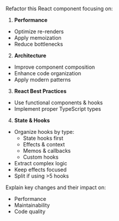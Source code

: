 Refactor this React component focusing on:

1. **Performance**

- Optimize re-renders
- Apply memoization
- Reduce bottlenecks

2. **Architecture**

- Improve component composition
- Enhance code organization
- Apply modern patterns

3. **React Best Practices**

- Use functional components & hooks
- Implement proper TypeScript types

4. **State & Hooks**

- Organize hooks by type:
  - State hooks first
  - Effects & context
  - Memos & callbacks
  - Custom hooks
- Extract complex logic
- Keep effects focused
- Split if using >5 hooks

Explain key changes and their impact on:

- Performance
- Maintainability
- Code quality
